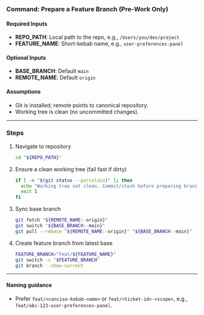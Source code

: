 <!--
/**
 * Purpose: Prepare a clean feature branch (pre-work only).
 * Description: Syncs the base branch and creates a new feature branch, stopping before any commits, pushes, or PRs.
 * Key Actions: navigate → sync-base → create-branch.
 */
-->

### Command: Prepare a Feature Branch (Pre-Work Only)

<!-- AIDEV-NOTE: Pre-work only. Do NOT commit, push, or open PR in this command. -->
<!-- AIDEV-NOTE: Use non-interactive flags; assume no human input during command execution. -->
<!-- AIDEV-NOTE: Uses git switch (Git 2.23+). Replace with checkout if older Git. -->

#### Required Inputs

- **REPO_PATH**: Local path to the repo, e.g., `/Users/you/dev/project`
- **FEATURE_NAME**: Short-kebab name, e.g., `user-preferences-panel`

#### Optional Inputs

- **BASE_BRANCH**: Default `main`
- **REMOTE_NAME**: Default `origin`

#### Assumptions

- Git is installed; remote points to canonical repository.
- Working tree is clean (no uncommitted changes).

---

### Steps

1. Navigate to repository

   ```bash
   cd "${REPO_PATH}"
   ```

2. Ensure a clean working tree (fail fast if dirty)

   ```bash
   if [ -n "$(git status --porcelain)" ]; then
     echo "Working tree not clean. Commit/stash before preparing branch." >&2
     exit 1
   fi
   ```

3. Sync base branch

   ```bash
   git fetch "${REMOTE_NAME:-origin}"
   git switch "${BASE_BRANCH:-main}"
   git pull --rebase "${REMOTE_NAME:-origin}" "${BASE_BRANCH:-main}"
   ```

4. Create feature branch from latest base

   ```bash
   FEATURE_BRANCH="feat/${FEATURE_NAME}"
   git switch -c "$FEATURE_BRANCH"
   git branch --show-current
   ```

---

#### Naming guidance

- Prefer `feat/<concise-kebab-name>` or `feat/<ticket-id>-<scope>`, e.g., `feat/abc-123-user-preferences-panel`.

<!-- AIDEV-NOTE: Stop here. Next actions (commits, push, PR) are intentionally out of scope. -->
